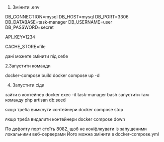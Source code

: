 1. Змінити .env

DB_CONNECTION=mysql
DB_HOST=mysql
DB_PORT=3306
DB_DATABASE=task-manager
DB_USERNAME=user
DB_PASSWORD=secret

API_KEY=1234

CACHE_STORE=file

дані можете змінити під себе

2.Запустити команди

docker-compose build
docker compose up -d

4. Запустити сіди

зайти в контейнер
docker exec -it task-manager bash
запустити там команду
php artisan db:seed

якщо треба вимкнути контейнери
docker compose stop

якщо треба видалити контейнери
docker compose down

По дефолту порт стоїть 8082, щоб не коніфлкувати із запущеними локальними веб-серверами
Його можна змінити в docker-compose.yml
